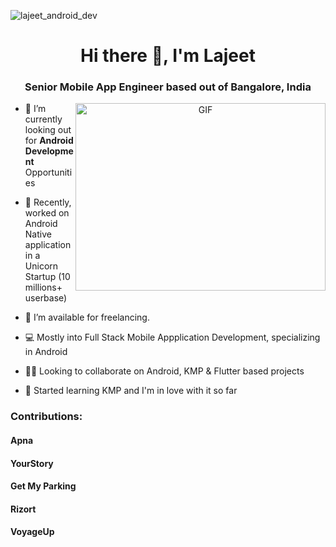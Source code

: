![lajeet_android_dev](https://github.com/wannaBeNerd23/wannaBeNerd23/assets/14135319/563cba19-bd51-4773-8506-eae8d8a18597)

<h1 align="center">Hi there 👋, I'm Lajeet</h1>
<h3 align="center">Senior Mobile App Engineer based out of Bangalore, India</h3>



<a target="_blank" align="center">
  <img align="right" top="500" height="300" width="400" alt="GIF" src="https://github.com/wannaBeNerd23/wannaBeNerd23/assets/14135319/8bbf2520-70ef-4ed5-a70e-9d4ba2c24ca8">
</a>



- 🔭 I’m currently looking out for **Android Development** Opportunities</a>

- 🌱 Recently, worked on Android Native application in a Unicorn Startup (10 millions+ userbase)

- 🤝 I’m available for freelancing.

- 💻 Mostly into Full Stack Mobile Appplication Development, specializing in Android</a>

- 👨‍💻 Looking to collaborate on Android, KMP & Flutter based projects

- 💬 Started learning KMP and I'm in love with it so far




### Contributions:

#### Apna

#### YourStory

#### Get My Parking

#### Rizort

#### VoyageUp


<!-- ## Github Stats
<p align="center">
  <img width="48%" src="https://github-readme-stats.vercel.app/api?username=wannaBeNerd23&show_icons=true&theme=tokyonight" />
  <img width="48%" src="https://github-readme-streak-stats.herokuapp.com/?user=wannaBeNerd23&theme=tokyonight" />
</p> -->

<!-- ## LeetCode Stats
<div align="start">
  <img src="https://leetcode-stats-six.vercel.app/api?username=wannaBeNerd&theme=dark)](https://github.com/KnlnKS/leetcode-stats" align="center" />
</div> -->

<!-- <div align="center">
  <img src="https://komarev.com/ghpvc/?username=wannaBeNerd23&&style=flat-square" align="center" height='25px' />
</div> -->

